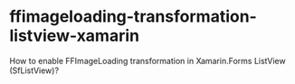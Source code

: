 # ffimageloading-transformation-listview-xamarin
How to enable FFImageLoading transformation in Xamarin.Forms ListView (SfListView)?
